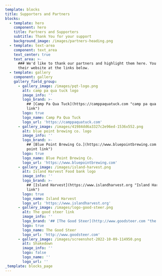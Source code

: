 ```yaml
---
template: blocks
title: Supporters and Partners
blocks:
  - template: hero
    component: hero
    title: Partners and Supporters
    subtitle: Thank You for your support
    background_image: /images/partners-heading.png
  - template: text-area
    component: text_area
    text_center: true
    text_area: >-
      ### We'd like to thank our partners and highlight them here. You can visit
      their website at the links below. 
  - template: gallery
    component: gallery
    gallery_field_group:
      - gallery_image: /images/pqt-logo.png
        alt: camp pa qua tuck logo
        image_info: ''
        logo_brand: >-
          ## [Camp Pa Qua Tuck](https://camppaquatuck.com "camp pa qua tuck
          link")
        logo: true
        logo_name: Camp Pa Qua Tuck
        logo_url: 'https://camppaquatuck.com'
      - gallery_image: /images/41984dd6a3327c2e96ed-1536x552.png
        alt: blue point brewing co. logo
        image_info: ''
        logo_brand: >-
          ## [Blue Point Brewing Co.](https://www.bluepointbrewing.com "blue
          point link")
        logo: true
        logo_name: Blue Point Brewing Co.
        logo_url: 'https://www.bluepointbrewing.com'
      - gallery_image: /images/island-harvest.png
        alt: Island Harvest Food bank logo
        image_info: ''
        logo_brand: >-
          ## [Island Harvest](https://www.islandharvest.org "Island Harvest
          link")
        logo: true
        logo_name: Island Harvest
        logo_url: 'https://www.islandharvest.org'
      - gallery_image: /images/logo-good-steer.png
        alt: The good steer link
        image_info: ''
        logo_brand: '## [The Good Steer](http://www.goodsteer.com "the good steer link")'
        logo: true
        logo_name: The Good Steer
        logo_url: 'http://www.goodsteer.com'
      - gallery_image: /images/screenshot-2022-10-09-114950.png
        alt: Shakedown
        image_info: ''
        logo: false
        logo_name: ''
        logo_url: ''
_template: blocks_page
---
```



